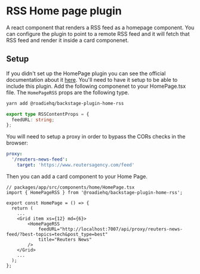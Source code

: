 # RSS Home page plugin

A react component that renders a RSS feed as a homepage component.
You can configure the plugin to point to a remote RSS feed and it will fetch that RSS feed and render it inside a card componenet.

## Setup

If you didn't set up the HomePage plugin you can see the official documentation about it [here](https://github.com/backstage/backstage/tree/master/plugins/home). You'll need to have it setup to be able to include this plugin.
Add the following componenet to your HomePage.tsx file. The `HomePageRSS` props are the following type.

```bash
yarn add @roadiehq/backstage-plugin-home-rss
```

```ts
export type RSSContentProps = {
  feedURL: string;
};
```

You will need to setup a proxy in order to bypass the CORs checks in the browser:

```yaml
proxy:
  '/reuters-news-feed':
    target: 'https://www.reutersagency.com/feed'
```

Then you can add a card component to your Home Page.

```tsx
// packages/app/src/components/home/HomePage.tsx
import { HomePageRSS } from '@roadiehq/backstage-plugin-home-rss';

export const HomePage = () => {
  return (
    ...
    <Grid item xs={12} md={6}>
        <HomePageRSS
            feedURL="http://localhost:7007/api/proxy/reuters-news-feed/?best-topics=tech&post_type=best"
            title="Reuters News"
        />
    </Grid>
    ...
  );
};
```
